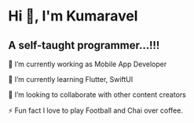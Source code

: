# Hi 👋, I'm Kumaravel

## A self-taught programmer...!!!


🔭 I’m currently working as Mobile App Developer

🌱 I’m currently learning Flutter, SwiftUI

👯 I’m looking to collaborate with other content creators

⚡ Fun fact I love to play Football and Chai over coffee.


<!--
**Kumaravel8597/Kumaravel8597** is a ✨ _special_ ✨ repository because its `README.md` (this file) appears on your GitHub profile.

Here are some ideas to get you started:

- 🔭 I’m currently working on ...
- 🌱 I’m currently learning ...
- 👯 I’m looking to collaborate on ...
- 🤔 I’m looking for help with ...
- 💬 Ask me about ...
- 📫 How to reach me: ...
- 😄 Pronouns: ...
- ⚡ Fun fact: ...

-->


